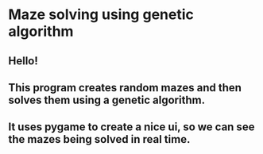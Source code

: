 # Maze solving using genetic algorithm

## Hello!
## This program creates random mazes and then solves them using a genetic algorithm.
## It uses pygame to create a nice ui, so we can see the mazes being solved in real time.

